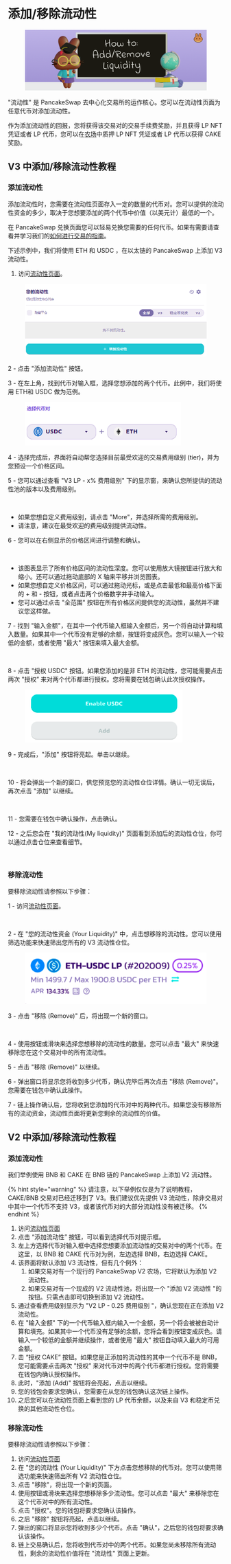 # 添加/移除流动性

<figure><img src="../../.gitbook/assets/how-to-add-remove-liquidity-header.png" alt=""><figcaption></figcaption></figure>

"流动性" 是 PancakeSwap 去中心化交易所的运作核心。您可以在流动性页面为任意代币对添加流动性。

作为添加流动性的回报，您将获得该交易对的交易手续费奖励，并且获得 LP NFT 凭证或者 LP 代币，您可以在[农场](https://pancakeswap.finance/farms)中质押 LP NFT 凭证或者 LP 代币以获得 CAKE 奖励。

## V3 中添加/移除流动性教程

### 添加流动性

添加流动性时，您需要在流动性页面存入一定的数量的代币对。您可以提供的流动性资金的多少，取决于您想要添加的两个代币中价值（以美元计）最低的一个。&#x20;

在 PancakeSwap 兑换页面您可以轻易兑换您需要的任何代币。如果有需要请查看并学习我们的[如何进行交易的指南](ru-he-jin-hang-jiao-yi.md)。&#x20;

下述示例中，我们将使用 ETH 和 USDC ，在以太链的 PancakeSwap 上添加 V3 流动性。

1. 访问[流动性页面](https://pancakeswap.finance/liquidity)。

<figure><img src="../../.gitbook/assets/流动性添加教程1 (1).png" alt=""><figcaption></figcaption></figure>

2 - 点击 "添加流动性" 按钮。

3 - 在左上角，找到代币对输入框，选择您想添加的两个代币。此例中，我们将使用 ETH和 USDC 做为范例。

<div align="left">

<figure><img src="../../.gitbook/assets/流动性添加教程2.png" alt=""><figcaption></figcaption></figure>

</div>

4 - 选择完成后，界面将自动帮您选择目前最受欢迎的交易费用级别 (tier)，并为您预设一个价格区间。

5 - 您可以通过查看 "V3 LP - x% 费用级别" 下的显示窗，来确认您所提供的流动性池的版本以及费用级别。

<div align="left">

<figure><img src="../../.gitbook/assets/流动性添加教程 2.5.png" alt=""><figcaption></figcaption></figure>

</div>

* 如果您想自定义费用级别，请点击 "More"，并选择所需的费用级别。&#x20;
* 请注意，建议在最受欢迎的费用级别提供流动性。

6 - 您可以在右侧显示的价格区间进行调整和确认。

<div align="left">

<figure><img src="../../.gitbook/assets/流动性添加教程3.png" alt=""><figcaption></figcaption></figure>

</div>

* 该图表显示了所有价格区间的流动性深度。您可以使用放大镜按钮进行放大和缩小。还可以通过拖动底部的 X 轴来平移并浏览图表。&#x20;
* 如果您想自定义价格区间，可以通过拖动光标，或是点击最低和最高价格下面的 + 和 - 按钮，或者点击两个价格数字并手动输入。&#x20;
* 您可以通过点击 "全范围" 按钮在所有价格区间提供您的流动性，虽然并不建议您这样做。

7 - 找到 "输入金额"，在其中一个代币输入框输入金额后，另一个将自动计算和填入数量。如果其中一个代币没有足够的余额，按钮将变成灰色。您可以输入一个较低的金额，或者使用 "最大" 按钮来填入最大金额。

<div align="left">

<figure><img src="../../.gitbook/assets/流动性添加教程4.png" alt=""><figcaption></figcaption></figure>

</div>

8 - 点击 "授权 USDC" 按钮。如果您添加的是非 ETH 的流动性，您可能需要点击两次 "授权” 来对两个代币都进行授权。您将需要在钱包确认此次授权操作。

<div align="left">

<figure><img src="../../.gitbook/assets/流动性添加教程5 (1).png" alt=""><figcaption></figcaption></figure>

</div>

9 - 完成后，"添加" 按钮将亮起。单击以继续。

<div align="left">

<figure><img src="../../.gitbook/assets/流动性添加教程6.png" alt=""><figcaption></figcaption></figure>

</div>

10 - 将会弹出一个新的窗口，供您预览您的流动性仓位详情。确认一切无误后，再次点击 "添加" 以继续。

<div align="left">

<figure><img src="../../.gitbook/assets/流动性添加教程7.png" alt=""><figcaption></figcaption></figure>

</div>

11 - 您需要在钱包中确认操作，点击确认。

12 - 之后您会在 "我的流动性(My liquidity)" 页面看到添加后的流动性仓位，你可以通过点击仓位来查看细节。

<div align="left">

<figure><img src="../../.gitbook/assets/流动性添加教程8.png" alt=""><figcaption></figcaption></figure>

</div>

### 移除流动性&#x20;

要移除流动性请参照以下步骤：

1 - 访问[流动性页面](https://pancakeswap.finance/liquidity)。

<figure><img src="../../.gitbook/assets/流动性移除教程1.png" alt=""><figcaption></figcaption></figure>

2 - 在 "您的流动性资金 (Your Liquidity)" 中，点击想移除的流动性。您可以使用筛选功能来快速筛出您所有的 V3 流动性仓位。

<div align="left">

<figure><img src="../../.gitbook/assets/流动性移除教程2.png" alt=""><figcaption></figcaption></figure>

</div>

3 - 点击 "移除 (Remove)" 后，将出现一个新的窗口。

<div align="left">

<figure><img src="../../.gitbook/assets/流动性移除教程3.png" alt=""><figcaption></figcaption></figure>

</div>

4 - 使用按钮或滑块来选择您想移除的流动性的数量。您可以点击 "最大" 来快速移除您在这个交易对中的所有流动性。

5 - 点击 "移除 (Remove)" 以继续。&#x20;

6 - 弹出窗口将显示您将收到多少代币，确认完毕后再次点击 "移除 (Remove)"。您需要在钱包中确认此操作。&#x20;

7 - 链上操作确认后，您将收到您添加的代币对中的两种代币。如果您没有移除所有的流动资金，流动性页面将更新您剩余的流动性的价值。



## V2 中添加/移除流动性教程

### 添加流动性

我们举例使用 BNB 和 CAKE 在 BNB 链的 PancakeSwap 上添加 V2 流动性。

{% hint style="warning" %}
请注意，以下举例仅仅是为了说明教程，CAKE/BNB 交易对已经迁移到了 V3。我们建议优先提供 V3 流动性，除非交易对中其中一个代币不支持 V3，或者该代币对的大部分流动性没有被迁移。
{% endhint %}

1. 访问[流动性页面](https://pancakeswap.finance/liquidity)
2. 点击 “添加流动性” 按钮，可以看到选择代币对提示框。
3. 左上方选择代币对输入框中选择您想要添加流动性的交易对中的两个代币。在这里，以 BNB 和 CAKE 代币对为例，左边选择 BNB，右边选择 CAKE。
4. 该界面将默认添加 V3 流动性，但有几个例外：
   1. 如果交易对有一个现行的 PancakeSwap V2 农场，它将默认为添加 V2 流动性。&#x20;
   2. 如果交易对有一个现成的 V2 流动性池，将出现一个 "添加 V2 流动性 "的按钮。只需点击即可切换到添加 V2 流动性。
5. 通过查看费用级别显示为 "V2 LP - 0.25 费用级别 "，确认您现在正在添加 V2 流动性。
6. 在 "输入金额" 下的一个代币输入框内输入一个金额，另一个将会被被自动计算和填充。如果其中一个代币没有足够的余额，您将会看到按钮变成灰色。请输入一个较低的金额并继续操作，或者使用 "最大" 按钮自动填入最大的可用金额。
7. &#x20;击 “授权 CAKE” 按钮。如果您是正添加的流动性的其中一个代币不是 BNB，您可能需要点击两次 "授权” 来对代币对中的两个代币都进行授权。您将需要在钱包内确认授权操作。
8. 此时，"添加 (Add)" 按钮将会亮起，点击以继续。
9. 您的钱包会要求您确认，您需要在从您的钱包确认这次链上操作。
10. 之后您可以在流动性页面上看到您的 LP 代币余额，以及来自 V3 和稳定币兑换的其他流动性仓位。

### 移除流动性

要移除流动性请参照以下步骤：

1. 访问[流动性页面](https://pancakeswap.finance/liquidity)
2. 在 "您的流动性 (Your Liquidity)" 下方点击您想移除的代币对。您可以使用筛选功能来快速筛出所有 V2 流动性仓位。
3. 点击 "移除"，将出现一个新的页面。
4. 使用按钮或滑块来选择您想移除多少流动性。您可以点击 "最大" 来移除您在这个代币对中的所有流动性。
5. 点击 "授权"。您的钱包将要求您确认该操作。
6. 之后 "移除" 按钮将亮起，点击以继续。
7. 弹出的窗口将显示您将收到多少个代币。点击 "确认"，之后您的钱包将要求确认该操作。
8. 链上交易确认后，您将收到代币对中的两个代币。如果您尚未移除所有流动性，剩余的流动性价值将在 "流动性" 页面上更新。

